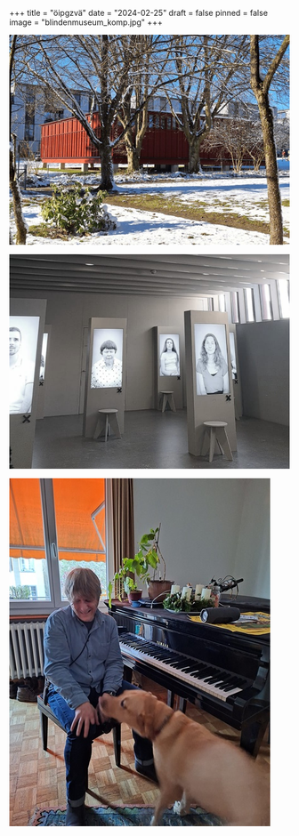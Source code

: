 +++
title = "öipgzvä"
date = "2024-02-25"
draft = false
pinned = false
image = "blindenmuseum_komp.jpg"
+++


![khgöiv](blindenmuseum_komp.jpg)

![](foyer.jpg)

![](alexander_wyssmann.komp.jpg)